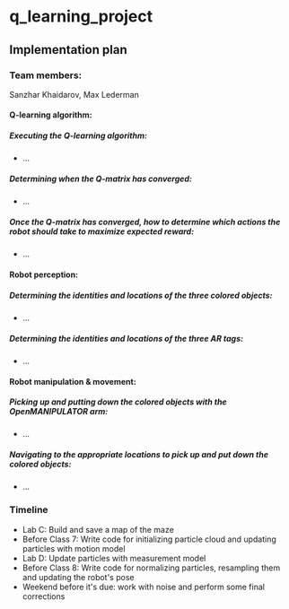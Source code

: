 # q_learning_project

## Implementation plan

### Team members:
Sanzhar Khaidarov, Max Lederman

#### Q-learning algorithm:
##### Executing the Q-learning algorithm:
- ...
##### Determining when the Q-matrix has converged:
- ...
##### Once the Q-matrix has converged, how to determine which actions the robot should take to maximize expected reward:
- ... 

#### Robot perception:
##### Determining the identities and locations of the three colored objects:
- ...
##### Determining the identities and locations of the three AR tags:
- ... 

#### Robot manipulation & movement:
##### Picking up and putting down the colored objects with the OpenMANIPULATOR arm:
- ...
##### Navigating to the appropriate locations to pick up and put down the colored objects:
- ...

### Timeline

- Lab C: Build and save a map of the maze
- Before Class 7: Write code for initializing particle cloud and updating particles with motion model
- Lab D: Update particles with measurement model
- Before Class 8: Write code for normalizing particles, resampling them and updating the robot's pose
- Weekend before it's due: work with noise and perform some final corrections


